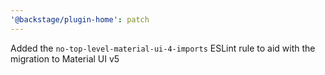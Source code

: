 ```yaml
---
'@backstage/plugin-home': patch
---
```


Added the `no-top-level-material-ui-4-imports` ESLint rule to aid with the migration to Material UI v5
